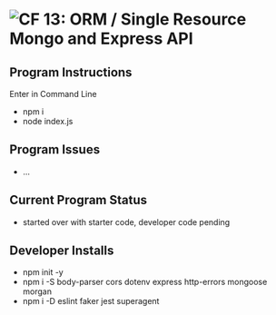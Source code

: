 ![CF](https://camo.githubusercontent.com/70edab54bba80edb7493cad3135e9606781cbb6b/687474703a2f2f692e696d6775722e636f6d2f377635415363382e706e67) 13: ORM / Single Resource Mongo and Express API
======

## Program Instructions
Enter in Command Line
* npm i
* node index.js


## Program Issues
* ...


## Current Program Status
* started over with starter code, developer code pending


## Developer Installs
* npm init -y
* npm i -S body-parser cors dotenv express http-errors mongoose morgan
* npm i -D eslint faker jest superagent 

